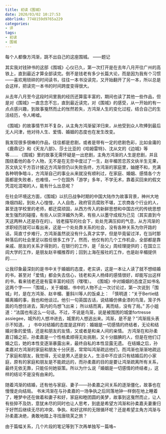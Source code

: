 ```yaml
---
title: 初读《围城》
date: 2020/03/02 10:27:53
abbrlink: 7748159d9765a229
categories:
- 评
tags:
- 初读
- 围城
---
```

每个人都像方鸿渐，跳不出自己的这座围城。
——题记


其实我对钱钟书的这部《围城》心仪已久，第一次打开是在去年八月开往广州的高铁上，直到最近才算全部读完。倒不是钱老有多少长篇大论，而是因为我有个习惯——喜欢用琐碎的时间读书，往往一本书没读完，又开始翻开了另一本，所以总是会这样，把读完一本书的时间跨度变得很大。

从去年八月至今这段时间里我的经历还算蛮丰富的，期间也读了其他一些作品，但是对《围城》一直念念不忘，直到最近读完，对《围城》的感受，从一开始的有一点点感兴趣，到故事戛然而止的怅然若失，方鸿渐人生的变化过程，结合自己的生活经历，令人唏嘘。

《围城》的故事情节并不复杂，从主角方鸿渐留洋归来，从他受到众人吹捧到最后无人问津，他对待人生、爱情、婚姻的态度也在发生改变。

我发现很多很棒的作品，往往都是悲剧，或者是带有一定的悲剧色彩，比如金庸的《鹿鼎记》和《天龙八部》、莎士比亚的《哈姆雷特》、沈从文的《边城》等等.......
《围城》里的故事无需怀疑是一出悲剧，主角方鸿渐的人生是悲剧，并且围绕着他的各个人物，无不是在无奈中度过了一生，赵辛楣苦恋苏文纨半生无果，苏文纨又千方百计接近方鸿渐但仍以失败告终，方鸿渐的家庭里，妯娌不和，充满各种明争暗斗，方鸿渐自己的事业从来就没有顺利过，在家庭、婚姻、感情各个方面都是失败者，也难怪，一个在国外「游学」多年，不学无术，靠着买回来的假文凭混吃混喝的人，能有什么出息呢？

在社会环境这方面，《围城》以抗日战争时期的中国大陆作为故事背景，神州大地烽烟四起，到处人心惶惶，人人自危，政府官员腐败不堪，工农商各个行业的人，甚至连学校里的老师，都迂腐顽固，从西方传入的新鲜思想和中国古代的传统思想发生强烈的碰撞，有些人以崇洋媚外为荣，有些人以墨守成规为己见（其实直到今天这两种人还是存在的）。
钱老描写的社会下，处处充满压抑的气息，从方鸿渐的求职经历就可以看出来，这是一个处处靠关系的社会，没有各种关系为你开路的话，简直寸步难行，方鸿渐虽然说没有什么真才实学，但是毕竟留过洋，在当时那种落后的社会里足以胜任很多工作了。然而，他仅有的几个工作机会，全部都是靠亲戚、朋友的关系才得到的，在银行的工作，是「岳父」周经理提供的；在国立三闾大学的工作，是朋友赵辛楣推荐的；回到上海在报社的工作，也是赵辛楣提供的......

让我印象最深刻的是书中关于婚姻的态度，老实讲，这是一本让人读了就不想结婚的书，甚至对「爱情」都会失去信心，钱老和夫人杨绛的感情很好，却能写出这样的书，看来钱老还是有蛮丰富的经历（嘿嘿）。
《围城》中对婚姻的态度正如书名这两个字——「围城」，关于婚姻，书中的人物不止一次讨论过，第一次说到「围城」时，是在方鸿渐、赵辛楣、董斜川等人的饭桌上：
「慎明道：“关于Bertie结婚离婚的事，我也和他谈过。他引一句英国古话，说结婚仿佛金漆的鸟笼，笼子外面的鸟想住进去，笼内的鸟想飞出来； 所以结而离，离而结，没有了局。” 
苏小姐道：“法国也有这么一句话。不过，不说是鸟笼，说是被围困的城堡fortresse assiegee，城外的人想冲进去，城里的人想逃出来。鸿渐，是不是？”鸿渐摇头表示不知道。 」
书中对结婚的态度是这样的：婚姻是一切感情的终结者，无论和结婚对象的爱情，还是和朋友的友情，又或者是和亲人间的亲情。
方鸿渐在和孙柔嘉订婚之前，孙柔嘉是一个性格柔顺得无处挑剔，又十分腼腆的人，但是在他们订婚之后，她的本性变逐渐暴露出来，最终自私的本性显露无遗。
在结婚之后，孙柔嘉对方鸿渐的家庭和朋友十分厌恶，常常叫鸿渐疏远他们，而鸿渐也渐渐地疏远了家庭和朋友，我觉得，无论是男人还是女人，生活中不应该只有结婚后的小家庭，原有的家庭和朋友是不能疏远的，而孙柔嘉的目的是要让鸿渐疏离所有关系，最终无依无靠，只能任何她驱策。所以为什么说「婚姻是一切感情的终结者」，这样的结论不是没有由来的。

随着鸿渐的结婚，还有他与家庭、妻子——孙柔嘉之间关系的逐渐僵化，故事也在慢慢走向结局。
书末鸿渐在与孙柔嘉的一场争执之后同落地钟一样倒在地上睡着了，睡梦中还在做着和妻子和好，家庭和睦团圆的美梦，故事到这戛然而止，让人有些猝不及防，意犹未尽的同时也让人思考，到底是希望方鸿渐和孙柔嘉夫妻重归于好然后继续无尽的冲突、争执、和好这样的无限循环呢？还是希望主角方鸿渐与孙柔嘉决绝，勇敢地踏上寻找唐晓芙之旅？

由于篇幅关系，几个片段的笔记等到下次再单独写一篇咯~
